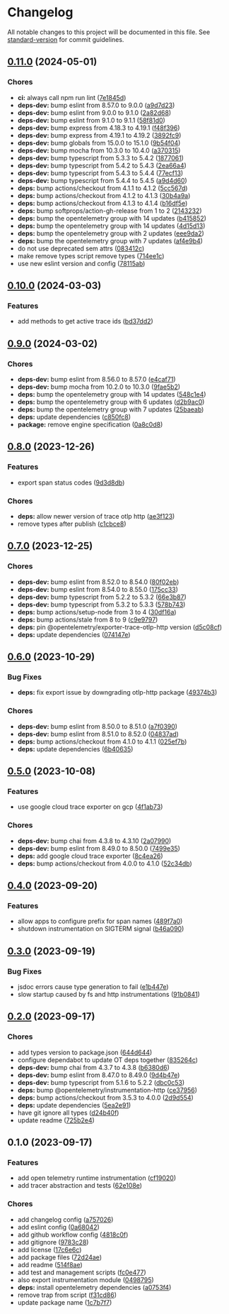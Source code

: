 # Changelog

All notable changes to this project will be documented in this file. See [standard-version](https://github.com/conventional-changelog/standard-version) for commit guidelines.

## [0.11.0](https://github.com/discue/open-telemetry-tracing/issues/compare/v0.10.0...v0.11.0) (2024-05-01)


### Chores

* **ci:** always call npm run lint ([7e1845d](https://github.com/discue/open-telemetry-tracing/issues/commit/7e1845da4358cb7f492cb2c986fe726fe02762cc))
* **deps-dev:** bump eslint from 8.57.0 to 9.0.0 ([a9d7d23](https://github.com/discue/open-telemetry-tracing/issues/commit/a9d7d23fc756e568a4f5656dfe5e3690cc749aa0))
* **deps-dev:** bump eslint from 9.0.0 to 9.1.0 ([2a82d68](https://github.com/discue/open-telemetry-tracing/issues/commit/2a82d6841ed31b5f59bdf3ceedd79d8b48a0dab2))
* **deps-dev:** bump eslint from 9.1.0 to 9.1.1 ([58f81d0](https://github.com/discue/open-telemetry-tracing/issues/commit/58f81d0e3da811744c05d7bfb4bf180be55a4826))
* **deps-dev:** bump express from 4.18.3 to 4.19.1 ([f48f396](https://github.com/discue/open-telemetry-tracing/issues/commit/f48f3962f72452b90677be8a243adb5517b8d64c))
* **deps-dev:** bump express from 4.19.1 to 4.19.2 ([3892fc9](https://github.com/discue/open-telemetry-tracing/issues/commit/3892fc907e5503ef9cbc0a8a8a1298995fbcd549))
* **deps-dev:** bump globals from 15.0.0 to 15.1.0 ([9b54f04](https://github.com/discue/open-telemetry-tracing/issues/commit/9b54f04d302bfb854491c488aeaf78c7438141d2))
* **deps-dev:** bump mocha from 10.3.0 to 10.4.0 ([a370315](https://github.com/discue/open-telemetry-tracing/issues/commit/a3703154476a5895e988c793c9dda4bd14b0e7a8))
* **deps-dev:** bump typescript from 5.3.3 to 5.4.2 ([1877061](https://github.com/discue/open-telemetry-tracing/issues/commit/1877061ddc9e145d627f8583a9d4dee8dd3271f9))
* **deps-dev:** bump typescript from 5.4.2 to 5.4.3 ([2ea66a4](https://github.com/discue/open-telemetry-tracing/issues/commit/2ea66a46f78b96b5df330b0eddcb5130f6dd67b2))
* **deps-dev:** bump typescript from 5.4.3 to 5.4.4 ([77ecf13](https://github.com/discue/open-telemetry-tracing/issues/commit/77ecf13b5a0d90e16abe037915c65f039cba0d31))
* **deps-dev:** bump typescript from 5.4.4 to 5.4.5 ([a9d4d60](https://github.com/discue/open-telemetry-tracing/issues/commit/a9d4d6011d1bbf45e5c3695b6222af2d913bc6ae))
* **deps:** bump actions/checkout from 4.1.1 to 4.1.2 ([5cc567d](https://github.com/discue/open-telemetry-tracing/issues/commit/5cc567d45d48a29dfe38869972beb954cf4cadf7))
* **deps:** bump actions/checkout from 4.1.2 to 4.1.3 ([30b4a9a](https://github.com/discue/open-telemetry-tracing/issues/commit/30b4a9a86f5f9c1edf077dfc73746ad901d40093))
* **deps:** bump actions/checkout from 4.1.3 to 4.1.4 ([b16df5e](https://github.com/discue/open-telemetry-tracing/issues/commit/b16df5ef146cc4d590078223ba8963d59a96e496))
* **deps:** bump softprops/action-gh-release from 1 to 2 ([2143232](https://github.com/discue/open-telemetry-tracing/issues/commit/214323267603d77b66f781fbf5ce3d88f8a00b3c))
* **deps:** bump the opentelemetry group with 14 updates ([b415852](https://github.com/discue/open-telemetry-tracing/issues/commit/b41585200e7d645223c51872d19b74871fa5c9a7))
* **deps:** bump the opentelemetry group with 14 updates ([4d15d13](https://github.com/discue/open-telemetry-tracing/issues/commit/4d15d1356f59749dd4637fcd00897a181bc064de))
* **deps:** bump the opentelemetry group with 2 updates ([eee9da2](https://github.com/discue/open-telemetry-tracing/issues/commit/eee9da298afdea5a63357a47bb5da62fdf9eb125))
* **deps:** bump the opentelemetry group with 7 updates ([af4e9b4](https://github.com/discue/open-telemetry-tracing/issues/commit/af4e9b439788e5244737123a236d9dc7987c5592))
* do not use deprecated sem attrs ([083412c](https://github.com/discue/open-telemetry-tracing/issues/commit/083412c3e0be7eda16488681157a2eccdcc1abe2))
* make remove types script remove types ([714ee1c](https://github.com/discue/open-telemetry-tracing/issues/commit/714ee1c354b3c256ef29ad794a5071e04f6ed439))
* use new eslint version and config ([78115ab](https://github.com/discue/open-telemetry-tracing/issues/commit/78115aba3721eddef9e37f66e2f67d94d740c0f6))

## [0.10.0](https://github.com/discue/open-telemetry-tracing/issues/compare/v0.9.0...v0.10.0) (2024-03-03)


### Features

* add methods to get active trace ids ([bd37dd2](https://github.com/discue/open-telemetry-tracing/issues/commit/bd37dd27333ee8e6f2f7af3125481de88547547d))

## [0.9.0](https://github.com/discue/open-telemetry-tracing/issues/compare/v0.8.0...v0.9.0) (2024-03-02)


### Chores

* **deps-dev:** bump eslint from 8.56.0 to 8.57.0 ([e4caf71](https://github.com/discue/open-telemetry-tracing/issues/commit/e4caf714694ec726a6611f86bd85420d4be52b17))
* **deps-dev:** bump mocha from 10.2.0 to 10.3.0 ([9fae5b2](https://github.com/discue/open-telemetry-tracing/issues/commit/9fae5b2d4910868061bd269e507af4fbf4e378c3))
* **deps:** bump the opentelemetry group with 14 updates ([548c1e4](https://github.com/discue/open-telemetry-tracing/issues/commit/548c1e4773febc08911453b3f6a523bb91ab5fc6))
* **deps:** bump the opentelemetry group with 6 updates ([d2b9ac0](https://github.com/discue/open-telemetry-tracing/issues/commit/d2b9ac05d38475f30895bb30973bee674e0762c9))
* **deps:** bump the opentelemetry group with 7 updates ([25baeab](https://github.com/discue/open-telemetry-tracing/issues/commit/25baeabd5f38cdba7863e3983824d7634d3027f8))
* **deps:** update dependencies ([c850fc8](https://github.com/discue/open-telemetry-tracing/issues/commit/c850fc83273263a8ad6d12af90e99686be2144d6))
* **package:** remove engine specification ([0a8c0d8](https://github.com/discue/open-telemetry-tracing/issues/commit/0a8c0d8aa262316b1170797eba1852b8b1ca0f1e))

## [0.8.0](https://github.com/discue/open-telemetry-tracing/issues/compare/v0.7.0...v0.8.0) (2023-12-26)


### Features

* export span status codes ([9d3d8db](https://github.com/discue/open-telemetry-tracing/issues/commit/9d3d8dba3e62976d6990590c25f16029a1014f03))


### Chores

* **deps:** allow newer version of trace otlp http ([ae3f123](https://github.com/discue/open-telemetry-tracing/issues/commit/ae3f123fbb7cc6dd0b3fc7a52af41502911e73a0))
* remove types after publish ([c1cbce8](https://github.com/discue/open-telemetry-tracing/issues/commit/c1cbce85bfeb19592a7abbd16f1f4bf1c3be038c))

## [0.7.0](https://github.com/discue/open-telemetry-tracing/issues/compare/v0.6.0...v0.7.0) (2023-12-25)


### Chores

* **deps-dev:** bump eslint from 8.52.0 to 8.54.0 ([80f02eb](https://github.com/discue/open-telemetry-tracing/issues/commit/80f02eb667450662a4d0c211faf00b52df685558))
* **deps-dev:** bump eslint from 8.54.0 to 8.55.0 ([175cc33](https://github.com/discue/open-telemetry-tracing/issues/commit/175cc337f4891c465556f7d3f0b5db315f482d34))
* **deps-dev:** bump typescript from 5.2.2 to 5.3.2 ([66e3b87](https://github.com/discue/open-telemetry-tracing/issues/commit/66e3b872440d31c0d0068ccf0914eab575057085))
* **deps-dev:** bump typescript from 5.3.2 to 5.3.3 ([578b743](https://github.com/discue/open-telemetry-tracing/issues/commit/578b743fd3547159156ec5860649b7b1c6574ee1))
* **deps:** bump actions/setup-node from 3 to 4 ([30df16a](https://github.com/discue/open-telemetry-tracing/issues/commit/30df16a7d5c414134670ef614eab6f91b94bbec4))
* **deps:** bump actions/stale from 8 to 9 ([c9e9797](https://github.com/discue/open-telemetry-tracing/issues/commit/c9e9797d80f11d0dc429510601c253d7074c2524))
* **deps:** pin @opentelemetry/exporter-trace-otlp-http version ([d5c08cf](https://github.com/discue/open-telemetry-tracing/issues/commit/d5c08cfa0bbee7163c592ec9f5f2344590427c4a))
* **deps:** update dependencies ([074147e](https://github.com/discue/open-telemetry-tracing/issues/commit/074147e7df0867e2006c4b93d67139769b6bbb40))

## [0.6.0](https://github.com/discue/open-telemetry-tracing/issues/compare/v0.5.0...v0.6.0) (2023-10-29)


### Bug Fixes

* **deps:** fix export issue by downgrading otlp-http package ([49374b3](https://github.com/discue/open-telemetry-tracing/issues/commit/49374b3b5e2c098bff2a91d6cf7a18314b089667))


### Chores

* **deps-dev:** bump eslint from 8.50.0 to 8.51.0 ([a7f0390](https://github.com/discue/open-telemetry-tracing/issues/commit/a7f03907975e54eda1d51fe77241485de1acd89f))
* **deps-dev:** bump eslint from 8.51.0 to 8.52.0 ([04837ad](https://github.com/discue/open-telemetry-tracing/issues/commit/04837ad30df510cfe90cd6d409f6cfde8516b42d))
* **deps:** bump actions/checkout from 4.1.0 to 4.1.1 ([025ef7b](https://github.com/discue/open-telemetry-tracing/issues/commit/025ef7b48086037e34b287512ea438d7e69ca532))
* **deps:** update dependencies ([6b40635](https://github.com/discue/open-telemetry-tracing/issues/commit/6b406356a5638b126cd7f6f572e905324a5721de))

## [0.5.0](https://github.com/discue/open-telemetry-tracing/issues/compare/v0.4.0...v0.5.0) (2023-10-08)


### Features

* use google cloud trace exporter on gcp ([4f1ab73](https://github.com/discue/open-telemetry-tracing/issues/commit/4f1ab73f63bf2d609281e522febfd2f56062784c))


### Chores

* **deps-dev:** bump chai from 4.3.8 to 4.3.10 ([2a07990](https://github.com/discue/open-telemetry-tracing/issues/commit/2a0799032658966faab840c45adc3e6c44d0bfbc))
* **deps-dev:** bump eslint from 8.49.0 to 8.50.0 ([7499e35](https://github.com/discue/open-telemetry-tracing/issues/commit/7499e35de8dcfe4492d4ab765fd93558a0610947))
* **deps:** add google cloud trace exporter ([8c4ea26](https://github.com/discue/open-telemetry-tracing/issues/commit/8c4ea26e055f6fd3a777c6e9f8aea737fb62d8ae))
* **deps:** bump actions/checkout from 4.0.0 to 4.1.0 ([52c34db](https://github.com/discue/open-telemetry-tracing/issues/commit/52c34dbe0505cafdf836f4fac02f6c604a105a24))

## [0.4.0](https://github.com/discue/open-telemetry-tracing/issues/compare/v0.3.0...v0.4.0) (2023-09-20)


### Features

* allow apps to configure prefix for span names ([489f7a0](https://github.com/discue/open-telemetry-tracing/issues/commit/489f7a0be611ea9762c647ad1d2187980ad3c9d2))
* shutdown instrumentation on SIGTERM signal ([b46a090](https://github.com/discue/open-telemetry-tracing/issues/commit/b46a090ecd42da9c8d516b031e8cc73a53385390))

## [0.3.0](https://github.com/discue/open-telemetry-tracing/issues/compare/v0.2.0...v0.3.0) (2023-09-19)


### Bug Fixes

* jsdoc errors cause type generation to fail ([e1b447e](https://github.com/discue/open-telemetry-tracing/issues/commit/e1b447e9149e05468583d8df0cd940218c5d45be))
* slow startup caused by fs and http instrumentations ([91b0841](https://github.com/discue/open-telemetry-tracing/issues/commit/91b084176385d70c4e9a0a640e97771143906f83))

## [0.2.0](https://github.com/discue/open-telemetry-tracing/issues/compare/v0.1.0...v0.2.0) (2023-09-17)


### Chores

* add types version to package.json ([644d644](https://github.com/discue/open-telemetry-tracing/issues/commit/644d644091c59970f55339836207f4fe63320675))
* configure dependabot to update OT deps together ([835264c](https://github.com/discue/open-telemetry-tracing/issues/commit/835264c2ceb58003d7718c2470176ee6012789e9))
* **deps-dev:** bump chai from 4.3.7 to 4.3.8 ([b6380d6](https://github.com/discue/open-telemetry-tracing/issues/commit/b6380d69d3b64a01cd0d65f0d0f3a1aa07c3bf3d))
* **deps-dev:** bump eslint from 8.47.0 to 8.49.0 ([9d4b47e](https://github.com/discue/open-telemetry-tracing/issues/commit/9d4b47ea1f6346a24d0af22f162b812573e5d341))
* **deps-dev:** bump typescript from 5.1.6 to 5.2.2 ([dbc0c53](https://github.com/discue/open-telemetry-tracing/issues/commit/dbc0c53d72ab4b3a069fe9ef2e1a13d89c644d4c))
* **deps:** bump @opentelemetry/instrumentation-http ([ce37956](https://github.com/discue/open-telemetry-tracing/issues/commit/ce379562fcfc4306b398ce4d8337536305103a4e))
* **deps:** bump actions/checkout from 3.5.3 to 4.0.0 ([2d9d554](https://github.com/discue/open-telemetry-tracing/issues/commit/2d9d554acd5f40c5f0fdc29df7e6f54cb528b71c))
* **deps:** update dependencies ([5ea2e91](https://github.com/discue/open-telemetry-tracing/issues/commit/5ea2e917fdbd6dd161e8a8334682c495890ffa8a))
* have git ignore all types ([d24b40f](https://github.com/discue/open-telemetry-tracing/issues/commit/d24b40f58a912f0d71f1c216545fca80f4247ede))
* update readme ([725b2e4](https://github.com/discue/open-telemetry-tracing/issues/commit/725b2e47942b99d452a35e0ca0f26068d3525333))

## 0.1.0 (2023-09-17)


### Features

* add open telemetry runtime instrumentation ([cf19020](https://github.com/discue/open-telemetry-tracing/issues/commit/cf19020c1ded8c13722342c76b5e285273e2ba9e))
* add tracer abstraction and tests ([62e108e](https://github.com/discue/open-telemetry-tracing/issues/commit/62e108e5db2208397d559fcc2ec8a52e4ec9fd7d))


### Chores

* add changelog config ([a757026](https://github.com/discue/open-telemetry-tracing/issues/commit/a757026fffce5c75977c64295027e0652896aaca))
* add eslint config ([0a68042](https://github.com/discue/open-telemetry-tracing/issues/commit/0a68042da3799284c0e1046cff03787b1a27ca69))
* add github workflow config ([4818c0f](https://github.com/discue/open-telemetry-tracing/issues/commit/4818c0f2c27ac57adb267a4f1c71c8b05bef627b))
* add gitignore ([9783c28](https://github.com/discue/open-telemetry-tracing/issues/commit/9783c2862322d1f065bcb3de43f0ad411ef387d2))
* add license ([17c6e6c](https://github.com/discue/open-telemetry-tracing/issues/commit/17c6e6ce866e716ea2b1b7208486ce5396daf1f7))
* add package files ([72d24ae](https://github.com/discue/open-telemetry-tracing/issues/commit/72d24aefcf54ea8c0c0fa6418a4bba5165ef4d94))
* add readme ([514f8ae](https://github.com/discue/open-telemetry-tracing/issues/commit/514f8aecb56a57212c210d6294e6ab4cfd94c1c4))
* add test and management scripts ([fc0e477](https://github.com/discue/open-telemetry-tracing/issues/commit/fc0e4771396bd04ae21e9548b0e5b54414b8bbcb))
* also export instrumentation module ([0498795](https://github.com/discue/open-telemetry-tracing/issues/commit/04987955c09b021e69ffd94299e9757ef69f7129))
* **deps:** install opentelemetry dependencies ([a0753f4](https://github.com/discue/open-telemetry-tracing/issues/commit/a0753f4c1dc3dc6678ecaa666e982dcdd9611cd7))
* remove trap from script ([f31cd86](https://github.com/discue/open-telemetry-tracing/issues/commit/f31cd866ec0f141d99457395113c9aae89e38618))
* update package name ([1c7b7f7](https://github.com/discue/open-telemetry-tracing/issues/commit/1c7b7f71a1f12d83c0150cdb402f07b457c3a0ec))
